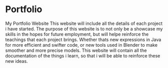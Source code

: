 # Portfolio
My Portfolio Website
This website will include all the details of each project i have started. The purpose of this website is to not only be a showcase my skills in the hopes for future employment,  but will helpe reinforce the teachings that each project brings. Whether thats new expressions in Java for more efficient and swifter code, or new tools used in Blender to make smoother and more precise models. This website will contain all the documentation of the things i learn, so that i will be able to reinforce these new ideas.
